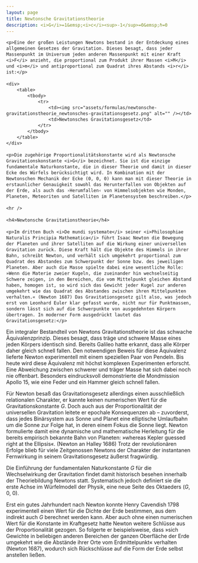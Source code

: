 ```yaml
---
layout: page
title: Newtonsche Gravitationstheorie
description: <i>G</i>=1&emsp;<i>c</i><sup>-1</sup>=0&emsp;ℏ=0
---
```


<section>

	<p>Eine der großen Leistungen Newtons bestand in der Entdeckung eines allgemeinen Gesetzes der Gravitation. Dieses besagt, dass jeder Massenpunkt im Universum jeden anderen Massenpunkt mit einer Kraft <i>F</i> anzieht, die proportional zum Produkt ihrer Massen <i>M</i> und <i>m</i> und antiproportional zum Quadrat ihres Abstands <i>r</i> ist:</p>

	<div>
		<table>
			<tbody>
				<tr>
					<td><img src="assets/formulas/newtonsche-gravitationstheorie_newtonsches-gravitationsgesetz.png" alt="" /></td>
					<td>Newtonsches Gravitationsgesetz</td>
				</tr>
			</tbody>
		</table>
	</div>

	<p>Die zugehörige Proportionalitätskonstante wird als Newtonsche Gravitationskonstante <i>G</i> bezeichnet. Sie ist die einzige fundamentale Naturkonstante, die in dieser Theorie und damit in dieser Ecke des Würfels berücksichtigt wird. In Kombination mit der Newtonschen Mechanik der Ecke (0, 0, 0) kann man mit dieser Theorie in erstaunlicher Genauigkeit sowohl das Herunterfallen von Objekten auf der Erde, als auch das ›Herumfallen‹ von Himmelsobjekten wie Monden, Planeten, Meteoriten und Satelliten im Planetensystem beschreiben.</p>

	<hr />

	<h4>Newtonsche Gravitationstheorie</h4>

	<p>Im dritten Buch <i>De mundi systemate</i> seiner <i>Philosophiae Naturalis Principia Mathematica</i> führt Isaac Newton die Bewegung der Planeten und ihrer Satelliten auf die Wirkung einer universellen Gravitation zurück. Diese Kraft hält die Objekte des Himmels in ihrer Bahn, schreibt Newton, und verhält sich umgekehrt proportional zum Quadrat des Abstandes zum Schwerpunkt der Sonne bzw. des jeweiligen Planeten. Aber auch die Masse spielte dabei eine wesentliche Rolle: »Wenn die Materie zweier Kugeln, die zueinander hin wechselseitig Schwere zeigen, in den Bereichen, die vom Mittelpunkt gleichen Abstand haben, homogen ist, so wird sich das Gewicht jeder Kugel zur anderen umgekehrt wie das Quadrat des Abstandes zwischen ihren Mittelpunkten verhalten.« (Newton 1687) Das Gravitationsgesetz gilt also, was jedoch erst von Leonhard Euler klar gefasst wurde, nicht nur für Punktmassen, sondern lässt sich auf die Schwerpunkte von ausgedehnten Körpern übertragen. In moderner Form ausgedrückt lautet das Gravitationsgesetz:</p>

<p>Ein integraler Bestandteil von Newtons Gravitationstheorie ist das schwache Äquivalenzprinzip. Dieses besagt, dass träge und schwere Masse eines jeden Körpers identisch sind. Bereits Galileo hatte erkannt, dass alle Körper daher gleich schnell fallen. Den notwendigen Beweis für diese Äquivalenz lieferte Newton experimentell mit einem speziellen Paar von Pendeln. Bis heute wird diese Äquivalenz mit höchst komplexen Experimenten erforscht. Eine Abweichung zwischen schwerer und träger Masse hat sich dabei noch nie offenbart. Besonders eindrucksvoll demonstrierte die Mondmission Apollo 15, wie eine Feder und ein Hammer gleich schnell fallen.</p>

<p>Für Newton besaß das Gravitationsgesetz allerdings einen ausschließlich relationalen Charakter, er kannte keinen numerischen Wert für die Gravitationskonstante <i>G</i>. Doch auch aus der Proportionalität der universellen Gravitation leitete er epochale Konsequenzen ab – zuvorderst, dass jedes Binärsystem aus Sonne und Planet eine elliptische Umlaufbahn um die Sonne zur Folge hat, in deren einem Fokus die Sonne liegt. Newton formulierte damit eine dynamische und mathematische Herleitung für die bereits empirisch bekannte Bahn von Planeten: »whereas Kepler guessed right at the Ellipsis«. (Newton an Halley 1686) Trotz der revolutionären Erfolge blieb für viele Zeitgenossen Newtons der Charakter der instantanen Fernwirkung in seinem Gravitationsgesetz äußerst fragwürdig.</p>

<p>Die Einführung der fundamentalen Naturkonstante <i>G</i> für die Wechselwirkung der Gravitation findet damit historisch besehen innerhalb der Theoriebildung Newtons statt. Systematisch jedoch definiert sie die erste Achse im Würfelmodell der Physik, eine neue Seite des Oktaeders (<i>G</i>, 0, 0).</p>

<p>Erst ein gutes Jahrhundert nach Newton konnte Henry Cavendish 1798 experimentell einen Wert für die Dichte der Erde bestimmen, aus dem indirekt auch <i>G</i> berechnet werden kann. Aber auch ohne einen numerischen Wert für die Konstante im Kraftgesetz hatte Newton weitere Schlüsse aus der Proportionalität gezogen. So folgerte er beispielsweise, dass »sich Gewichte in beliebigen anderen Bereichen der ganzen Oberfläche der Erde umgekehrt wie die Abstände ihrer Orte vom Erdmittelpunkt« verhalten (Newton 1687), wodurch sich Rückschlüsse auf die Form der Erde selbst anstellen ließen.</p>

</section>
